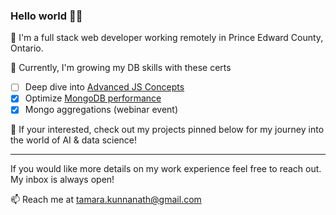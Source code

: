 ### Hello world 👋🏻

🔭 I'm a full stack web developer working remotely in Prince Edward County, Ontario.

🌱 Currently, I'm growing my DB skills with these certs

- [ ] Deep dive into [Advanced JS Concepts](https://www.udemy.com/course/advanced-javascript-concepts/)
- [x] Optimize [MongoDB performance](https://university.mongodb.com/courses/M201/about)
- [x] Mongo aggregations (webinar event)

:robot: If your interested, check out my projects pinned below for my journey into the world of AI & data science!

---

If you would like more details on my work experience feel free to reach out. My inbox is always open!

📫 Reach me at tamara.kunnanath@gmail.com
